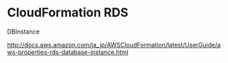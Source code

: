 # CloudFormation RDS

DBInstance

http://docs.aws.amazon.com/ja_jp/AWSCloudFormation/latest/UserGuide/aws-properties-rds-database-instance.html